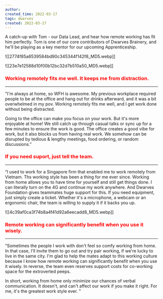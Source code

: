 ```yaml
---
author: 
created_time: 2022-03-17
tags: dwarves
created: 2022-03-17
---
```




A catch-up with Tom - our Data Lead, and hear how remote working has fit him perfectly. Tom is one of our core contributors of Dwarves Brainery, and he'll be playing as a key mentor for our upcoming Apprenticeship.


<!-- column_list 4c62a042-b947-4373-a1d2-e9e0a2114773 -->

<!-- column 360811a8-afc4-462c-afdd-85e77cf82ede -->

![[2774f85a6539584bd90c345344f142f8_MD5.webp]]

<!-- column 6766d99b-5ac9-4333-b3a5-e209095c7c04 -->

![[23e7e12588d10f00b12bc32d7b510a50_MD5.webp]]


### <span style='color:red'>Working remotely fits me well. It keeps me from distraction.</span>

---

"I'm always at home, so WFH is awesome. My previous workplace required people to be at the office and hang out for drinks afterward, and it was a bit overwhelmed in my pov. Working remotely fits me well, and I get work done without being distracted.

Going to the office can make you focus on your work. But it's more enjoyable at home! We still catch up through casual talks or sync up for a few minutes to ensure the work is good. The office creates a good vibe for work, but it also blocks us from having real work. We somehow can be disrupted by tedious & lengthy meetings, food ordering, or random discussions.”

### <span style='color:red'>If you need suport, just tell the team.</span>

---

<!-- column_list 0df8de15-8b91-47bf-a679-3c0c2158d82c -->

<!-- column 425a1b2c-5c23-4d8c-9158-883e5405f07c -->

“I used to work for a Singapore firm that enabled me to work remotely from Vietnam. Ths working style has been a thing for me ever since. Working from home allows you to have time for yourself and still get things done. I can literally turn on the 4G and continue my work anywhere. And Dwarves Foundation gives teammates huge support for this. If you need equipment, just simply create a ticket. Whether it's a microphone, a webcam or an ergonomic chair, the team is willing to supply it if it backs you up.

<!-- column 8b8357ff-7d65-455a-8b31-a638546b15de -->


![[4c39af0ca3f74b8a4f41d92a6eecadd8_MD5.webp]]


### <span style='color:red'>Remote working can significantly benefit when you use it wisely.</span>

---

“Sometimes the people I work with don't feel so comfy working from home. In that case, I'll invite them to go out and try pair working, if we're lucky to live in the same city. I'm glad to help the mates adapt to this working culture because I know how remote working can significantly benefit when you use it wisely. In reverse, the team even reserves support costs for co-working space for the extroverted peeps.

In short, working from home only minimize our chances of verbal communication. It doesn't, and can't affect our work if you make it right. For me, it's the greatest work style ever. "
